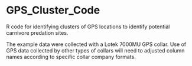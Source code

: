 # GPS_Cluster_Code
R code for identifying clusters of GPS locations to identify potential carnivore predation sites.

The example data were collected with a Lotek 7000MU GPS collar. Use of GPS data collected by other types of collars will need to adjusted column names according to specific collar company formats.
